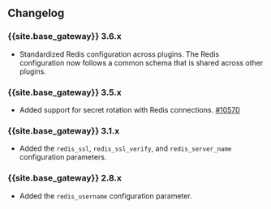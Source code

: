 ## Changelog

### {{site.base_gateway}} 3.6.x

* Standardized Redis configuration across plugins. The Redis configuration now follows a common schema that is shared across other plugins.

### {{site.base_gateway}} 3.5.x

* Added support for secret rotation with Redis connections. 
[#10570](https://github.com/Kong/kong/pull/10570)

### {{site.base_gateway}}  3.1.x

* Added the `redis_ssl`, `redis_ssl_verify`, and `redis_server_name` configuration parameters.

### {{site.base_gateway}} 2.8.x

* Added the `redis_username` configuration parameter.
